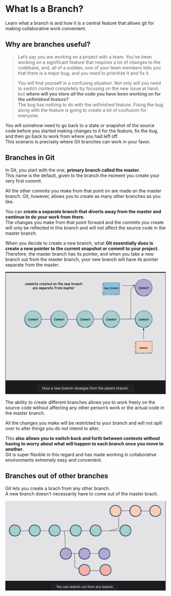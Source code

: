 # What Is a Branch?

Learn what a branch is and how it is a central feature that allows git for making collaborative work convenient.

## Why are branches useful?

> Let’s say you are working on a project with a team. You’ve been working on a significant feature that requires a lot of changes to the codebase, and, all of a sudden, one of your team members tells you that there is a major bug, and you need to prioritize it and fix it.
>
> You will find yourself in a confusing situation. Not only will you need to switch context completely by focusing on the new issue at hand, but **where will you store all the code you have been working on for the unfinished feature?**  
>  The bug has nothing to do with the unfinished feature. Fixing the bug along with the feature is going to create a lot of confusion for everyone.

You will somehow need to go back to a state or snapshot of the source code before you started making changes to it for the feature, fix the bug, and then go back to work from where you had left off.  
 This scenario is precisely where Git branches can work in your favor.

## Branches in Git

In Git, you start with the one, **primary branch called the master**.  
 This name is the default, given to the branch the moment you create your very first commit.

All the other commits you make from that point on are made on the master branch. Git, however, allows you to create as many other branches as you like.

You can **create a separate branch that diverts away from the master and continue to do your work from there.**  
 The changes you make from that point forward and the commits you create will only be reflected in this branch and will not affect the source code in the master branch.

When you decide to create a new branch, what **Git essentially does is create a new pointer to the current snapshot or commit to your project.**  
 Therefore, the master branch has its pointer, and when you take a new branch out from the master branch, your new branch will have its pointer separate from the master.

![how a new branch diverges from the parent brancj](./1-1-how-a-new-branch-diverges-from-the-parent-branch.png)

The ability to create different branches allows you to work freely on the source code without affecting any other person’s work or the actual code in the master branch.

All the changes you make will be restricted to your branch and will not spill over to alter things you do not intend to alter.

This **also allows you to switch back and forth between contexts without having to worry about what will happen to each branch once you move to another.**  
 Git is super flexible in this regard and has made working in collaborative environments extremely easy and convenient.

## Branches out of other branches

Git lets you create a brach from any other branch.  
A new branch doesn't necessarily have to come out of the master brach.

![you can brach out from any branch](./1-2-you-can-branch-out-from-any-branch.png)
